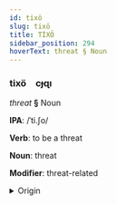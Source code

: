 ```yaml
---
id: tixö
slug: tixö
title: TİXÖ
sidebar_position: 294
hoverText: threat § Noun
---
```


### tixö&emsp;<span kind="abugida">cɟɋı</span>

*threat* **§** Noun

**IPA**: /ˈti.ʃo/

**Verb**: to be a threat

**Noun**: threat

**Modifier**: threat-related

<details>
    <summary>Origin</summary>
    Swahili tisho /'ti.ʃo/<br/>
    <em>Niger-Congo Language Family</em>
</details>